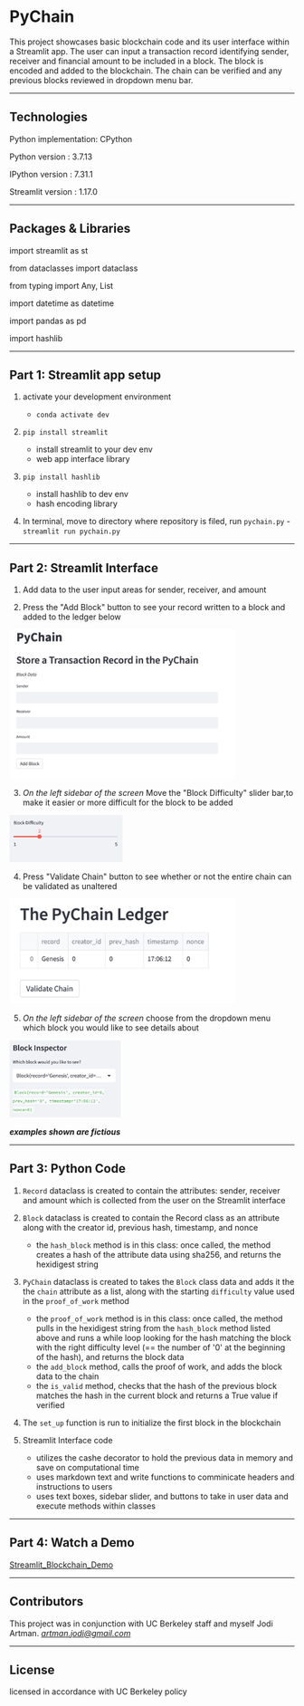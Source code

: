 # PyChain
This project showcases basic blockchain code and its user interface within a Streamlit app.  The user can input a transaction record identifying sender, receiver and financial amount to be included in a block. The block is encoded and added to the blockchain.  The chain can be verified and any previous blocks reviewed in dropdown menu bar.

---

## Technologies

Python implementation: CPython

Python version       : 3.7.13

IPython version      : 7.31.1

Streamlit version    : 1.17.0

---

## Packages & Libraries

import streamlit as st

from dataclasses import dataclass

from typing import Any, List

import datetime as datetime

import pandas as pd

import hashlib

---

## Part 1: Streamlit app setup

1. activate your development environment
    - `conda activate dev`

2. `pip install streamlit`
    - install streamlit to your dev env
    - web app interface library

3. `pip install hashlib`
    - install hashlib to dev env
    - hash encoding library

4. In terminal, move to directory where repository is filed, run `pychain.py`
    -`streamlit run pychain.py`
    
---

## Part 2: Streamlit Interface 

1. Add data to the user input areas for sender, receiver, and amount

2. Press the "Add Block" button to see your record written to a block and added to the ledger below


<img src="./Images/add_block.png" width="400" />


3. *On the left sidebar of the screen* Move the "Block Difficulty" slider bar,to make it easier or more difficult for the block to be added


<img src="./Images/difficulty.png" width="200" />


4. Press "Validate Chain" button to see whether or not the entire chain can be validated as unaltered

<img src="./Images/ledger.png" width="400" />


5. *On the left sidebar of the screen* choose from the dropdown menu which block you would like to see details about

<img src="./Images/inspector.png" width="200" />

***examples shown are fictious*** 

---

## Part 3: Python Code

1. `Record` dataclass is created to contain the attributes: sender, receiver and amount which is collected from the user on the Streamlit interface

2. `Block` dataclass is created to contain the Record class as an attribute along with the creator id, previous hash, timestamp, and nonce
    - the `hash_block` method is in this class: once called, the method creates a hash of the attribute data using sha256, and returns the hexidigest string
    
3. `PyChain` dataclass is created to takes the `Block` class data and adds it the the `chain` attribute as a list, along with the starting `difficulty` value used in the `proof_of_work` method
    - the `proof_of_work` method is in this class: once called, the method pulls in the hexidigest string from the `hash_block` method listed above and runs a while loop looking for the hash matching the block with the right difficulty level (== the number of '0' at the beginning of the hash), and returns the block data
    - the `add_block` method, calls the proof of work, and adds the block data to the chain
    - the `is_valid` method, checks that the hash of the previous block matches the hash in the current block and returns a True value if verified

4. The `set_up` function is run to initialize the first block in the blockchain

4. Streamlit Interface code
    - utilizes the cashe decorator to hold the previous data in memory and save on computational time
    - uses markdown text and write functions to comminicate headers and instructions to users
    - uses text boxes, sidebar slider, and buttons to take in user data and execute methods within classes


---

## Part 4: Watch a Demo

[Streamlit_Blockchain_Demo](streamlit_blockchain_demo)

---

## Contributors

This project was in conjunction with UC Berkeley staff and myself Jodi Artman.  *artman.jodi@gmail.com*

---

## License

licensed in accordance with UC Berkeley policy
